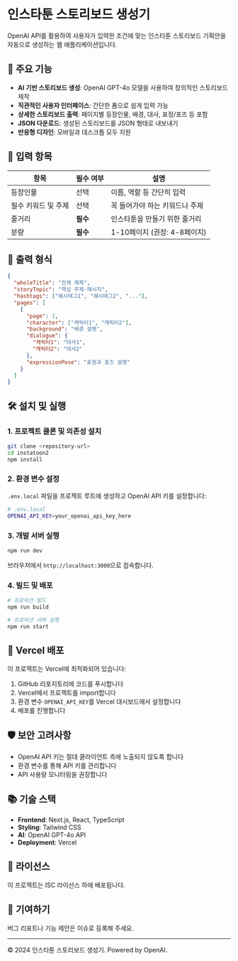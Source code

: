 # 인스타툰 스토리보드 생성기

OpenAI API를 활용하여 사용자가 입력한 조건에 맞는 인스타툰 스토리보드 기획안을 자동으로 생성하는 웹 애플리케이션입니다.

## 🚀 주요 기능

- **AI 기반 스토리보드 생성**: OpenAI GPT-4o 모델을 사용하여 창의적인 스토리보드 제작
- **직관적인 사용자 인터페이스**: 간단한 폼으로 쉽게 입력 가능
- **상세한 스토리보드 출력**: 페이지별 등장인물, 배경, 대사, 표정/포즈 등 포함
- **JSON 다운로드**: 생성된 스토리보드를 JSON 형태로 내보내기
- **반응형 디자인**: 모바일과 데스크톱 모두 지원

## 📝 입력 항목

| 항목 | 필수 여부 | 설명 |
|------|-----------|------|
| 등장인물 | 선택 | 이름, 역할 등 간단히 입력 |
| 필수 키워드 및 주제 | 선택 | 꼭 들어가야 하는 키워드나 주제 |
| 줄거리 | **필수** | 인스타툰을 만들기 위한 줄거리 |
| 분량 | **필수** | 1-10페이지 (권장: 4-8페이지) |

## 📄 출력 형식

```json
{
  "wholeTitle": "전체 제목",
  "storyTopic": "핵심 주제·메시지",
  "hashtags": ["해시태그1", "해시태그2", "..."],
  "pages": [
    {
      "page": 1,
      "character": ["캐릭터1", "캐릭터2"],
      "background": "배경 설명",
      "dialogue": {
        "캐릭터1": "대사1",
        "캐릭터2": "대사2"
      },
      "expressionPose": "표정과 포즈 설명"
    }
  ]
}
```

## 🛠️ 설치 및 실행

### 1. 프로젝트 클론 및 의존성 설치

```bash
git clone <repository-url>
cd instatoon2
npm install
```

### 2. 환경 변수 설정

`.env.local` 파일을 프로젝트 루트에 생성하고 OpenAI API 키를 설정합니다:

```bash
# .env.local
OPENAI_API_KEY=your_openai_api_key_here
```

### 3. 개발 서버 실행

```bash
npm run dev
```

브라우저에서 `http://localhost:3000`으로 접속합니다.

### 4. 빌드 및 배포

```bash
# 프로덕션 빌드
npm run build

# 프로덕션 서버 실행
npm run start
```

## 🚀 Vercel 배포

이 프로젝트는 Vercel에 최적화되어 있습니다:

1. GitHub 리포지토리에 코드를 푸시합니다
2. Vercel에서 프로젝트를 import합니다
3. 환경 변수 `OPENAI_API_KEY`를 Vercel 대시보드에서 설정합니다
4. 배포를 진행합니다

## 🛡️ 보안 고려사항

- OpenAI API 키는 절대 클라이언트 측에 노출되지 않도록 합니다
- 환경 변수를 통해 API 키를 관리합니다
- API 사용량 모니터링을 권장합니다

## 📚 기술 스택

- **Frontend**: Next.js, React, TypeScript
- **Styling**: Tailwind CSS
- **AI**: OpenAI GPT-4o API
- **Deployment**: Vercel

## 📄 라이선스

이 프로젝트는 ISC 라이선스 하에 배포됩니다.

## 🤝 기여하기

버그 리포트나 기능 제안은 이슈로 등록해 주세요.

---

© 2024 인스타툰 스토리보드 생성기. Powered by OpenAI. 
